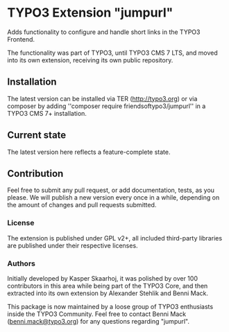 # TYPO3 Extension "jumpurl"

Adds functionality to configure and handle short links in the TYPO3 Frontend.

The functionality was part of TYPO3, until TYPO3 CMS 7 LTS, and moved into its own
extension, receiving its own public repository.

## Installation
The latest version can be installed via TER (http://typo3.org) or via composer
by adding ''composer require friendsoftypo3/jumpurl'' in a TYPO3 CMS 7+ installation.

## Current state
The latest version here reflects a feature-complete state.

## Contribution
Feel free to submit any pull request, or add documentation, tests, as you please.
We will publish a new version every once in a while, depending on the amount of changes
and pull requests submitted.

### License
The extension is published under GPL v2+, all included third-party libraries are
published under their respective licenses.

### Authors
Initially developed by Kasper Skaarhoj, it was polished by over 100 contributors in this
area while being part of the TYPO3 Core, and then extracted into its own extension by
Alexander Stehlik and Benni Mack.

This package is now maintained by a loose group of TYPO3 enthusiasts inside
the TYPO3 Community. Feel free to contact Benni Mack (benni.mack@typo3.org) for any questions
regarding "jumpurl".
